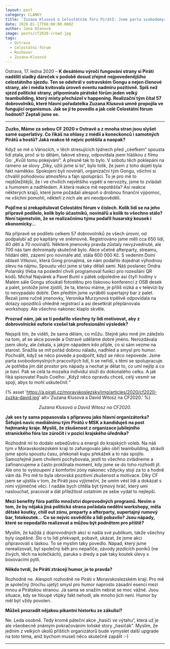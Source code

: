 ```yaml
---
layout: post
category: CLANKY
title: 'Zuzana Klusová o Celostátním fóru Pirátů: Jsme parta svobodomyslných pracovitých lidí'
date: 2020-01-17T08:00:00.000Z
author: Jana Ožanová
image: posts/cf2020-crowd.jpg
tags:
  - Ostrava
  - Celostátní-fórum
  - Rozhovor
  - Zuzana-Klusová
---
```


Ostrava, 17. ledna 2020 – **K desátému výročí fungování strany si Piráti nadělili sladký dáreček v podobě dosud zřejmě nejpovedenějšího celostátního sjezdu. Ten se odehrál v ostravském Gongu a nejen členové strany, ale i média kvitovala úroveň eventu nadmíru pozitivně. Spíš než sjezd politické strany, připomínalo pirátské fórům jeden velký teambuilding, který místy přecházel v happening. Realizační tým čítal 57 dobrovolníků, které hlavní pořadatelka Zuzana Klusová umně propojila ve fungující organismus. Jak se jí to povedlo a jak celé Celostátní fórum hodnotí? Zeptali jsme se.**

<hr />

**Zuzko, Máme za sebou CF 2020 v Ostravě a z mnoha stran jsou slyšet samé superlativy. Co říkáš na ohlasy z médií a koneckonců i samotných Pirátů a hostů? Jaká reakce tě nejvíc potěšila a naopak?**

Když se mě o Vánocích, v těch stresujících týdnech před „céefkem“ spousta lidí ptala, proč si to dělám, takové stresy, odpovídala jsem hláškou z filmu Go: „Kvůli tomu pokejvání“. A přesně tak to bylo. V sobotu těch poklepání na rameno se slovy „Díky, užili jsme si to“, bylo tolik, že jsem z toho dojetí byla fakt naměkko. Spokojení byli novináři, organizační tým Gongu, všichni si chválili pohodovou atmosféru a fajn spolupráci. To je pro mě to nejdůležitější, že i ve chvílích největšího vypětí a nervozity, jsme to zvládali s humorem a nadhledem. A která reakce mě nepotěšila? Asi reakce některých krajů, které jsme požádali alespoň o drobnou finanční výpomoc, ne všichni pomohli, někteří z nich ale ani neodpověděli.

**Pojďme si zrekapitulovat Celostátní fórum v číslech. Kolik lidí se na jeho přípravě podílelo, kolik bylo účastníků, novinářů a kolik to všechno stálo? Není tajemstvím, že se realizačnímu týmu podařil husarský kousek i ekonomicky…**

Na přípravě se podílelo celkem 57 dobrovolníků ze všech úrovní, od podpalubí až po kapitány ve sněmovně. Registrováno jsme měli cca 650 lidí, 40 dětí a 70 novinářů. Některé jmenovky pravda zůstaly nevyzvednuté, ale 700 nás tam dohromady skutečně bylo. Akce včetně afterparty, streamu, hlídání dětí, zázemí pro novináře atd. stála 600 000 Kč. S vedením Dolní oblasti Vítkovic, která Gong pronajímá, se nám podařilo dojednat výhodnou slevu na nájmu. Spoustu věcí jsme si taky dělali sami. Náš poslanec Ondra Polanský třeba na poslední chvíli programoval funkci pro rozesílání QR kódů. Michal Najvárek a Pavel Buml v pátek odpoledne asi čtyři hodiny v Malém sále Gongu stloukali fotostěnu pro tiskovou konferenci z OSB desek a palet, protože jsme zjistili, že ta, kterou máme, je příliš nízká a v televizi by to nevypadalo dobře. Den předtím jsme vyráběli supertajný bar z palet. Řezali jsme ručně jmenovky, Veronika Murzynová trpělivě odpovídala na dotazy opozdilců ohledně registrací a asi desetkrát přeplánovala workshopy. Ale všechno nakonec klaplo skvěle.

**Prozraď nám, jak se ti podařilo všechny ty lidi motivovat, aby z dobrovolnické euforie vzešel tak profesionální výsledek?**

Nejspíš tím, že viděli, že sama dělám, co můžu. Stejně jako mně jim záleželo na tom, ať se akce povede a Ostravě uděláme dobré jméno.  Nerozdávala jsem úkoly, ale čekala, s jakým nápadem kdo přijde, co si sám vezme na starost. Snažila se mít pořád dobrou náladu, nadhled a smysl pro humor. Pochválit, když se něco povede a podpořit, když se něco nepovede. Jsme parta svobodomyslných pracovitých lidí, ti se neřídí, s těmi se spolupracuje. Je potřeba jim dát prostor pro nápady a nechat je dělat to, co umí nejlíp a co je baví. Pak se celá ta mozaika individuí složí do dokonalého celku. A jak říká spisovatel Paulo Coelho: „Když něco opravdu chceš, celý vesmír se spojí, abys to mohl uskutečnit.“

{% asset 'https://a.pirati.cz/moravskoslezsky/img/articles/2020/cf2020-zuzka-david.jpg' alt='Zuzana Klusová a David Witosz na CF2020.' %}

<p style="text-align: center">
<i>Zuzana Klusová a David Witosz na CF2020.</i>
</p>

**Jak ses ty sama popasovala s přípravou jako hlavní organizátorka? Šéfuješ navíc mediálnímu tým Pirátů v MSK a kandiduješ na post hejtmanky kraje. Myslíš, že zkušenost z organizace jubilejního stranického fóra lze zúročit i v pozici krajského úředníka?**

Rozhodně mi to dodalo sebedůvěru a energii do krajských voleb. Na náš tým v Moravskoslezském kraji to zafungovalo jako obří teambuilding, strávili jsme spolu spoustu času, překonali kupu překážek a to nás spojilo. Samozřejmě jsem chvílemi pochybovala, jestli to všechno zvládneme a zafinancujeme a často proklínala moment, kdy jsme se do toho rozhodli jít. Ale ono to vystoupení z komfortní zóny nakonec vždycky stojí za to a hodně vám dá. Pro mě to byla obrovská pozitivní zkušenost a motivace. Díky CF jsem se ujistila v tom, že Piráti jsou výjimeční, že umím vést lidi a dokázat s nimi výjimečné věci. I nadále bych chtěla být týmový hráč, který umí naslouchat, pracovat a dát příležitost ostatním ze sebe vydat to nejlepší.

**Mezi benefity fóra patřilo množství doprovodných programů. Nevím o tom, že by nějaká jiná politická strana pořádala nedělní workshopy, měla dětské koutky, chill out zónu, preparty a afterparty, supertajný rumový bar, fotokoutek… Co se nejvíc osvědčilo a lidi pobavilo? Jsou nápady, které se nepodařilo realizovat a můžou být podnětem pro příště?**

Myslím, že každá z doprovodných akcí si našla své publikum, takže všechny byly úspěšné. Šlo o to lidi překvapit, pobavit, ukázat, že jsme akci připravovali s láskou. To se myslím taky povedlo. Nápad, který jsme nerealizovali, byl společný běh pro nepařiče, závody jezdících poníků (ne živých, těch na kolečkách), paruka s dredy a pak taky koutek úlevy s boxovacími pytli.

**Někdo tvrdí, že Piráti ztrácejí humor, je to pravda?**

Rozhodně ne. Alespoň rozhodně ne Piráti v Moravskoslezském kraji. Pro mě je společný (trochu ujetý) smysl pro humor naprosto zásadní esencí mezi mnou a Pirátskou stranou. Já sama se snažím nebrat se moc vážně. Jsou situace, kdy se hloupé vtípky fakt nehodí, ale mnoho jich není. Humor by měl být vždy povolen.

**Můžeš prozradit nějakou pikantní historku ze zákulisí?**

Ne. Leda osobně. Tedy kromě páteční akce „hasiči ve výtahu“, která už je ale všeobecně známým pokračováním loňské story „hasičák“. Myslím, že jedním z velkých úkolů příštích organizátorů bude vymyslet další upgrade na toto téma, aniž bychom museli něco skutečně zapálit :-)

- - -

